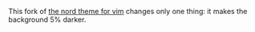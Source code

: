 This fork of [the nord theme for vim](https://github.com/nordtheme/vim) changes
only one thing: it makes the background 5% darker.

